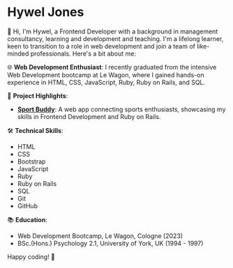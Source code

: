 <!--
**Hywel-L-Jones/Hywel-L-Jones** is a ✨ _special_ ✨ repository because its `README.md` (this file) appears on your GitHub profile.

Here are some ideas to get you started:

- 🔭 I’m currently working on ...
- 🌱 I’m currently learning ...
- 👯 I’m looking to collaborate on ...
- 🤔 I’m looking for help with ...
- 💬 Ask me about ...
- 📫 How to reach me: ...
- 😄 Pronouns: ...
- ⚡ Fun fact: ...
-->

# Hywel Jones
👋 Hi, I'm Hywel, a Frontend Developer with a background in management consultancy, learning and development and teaching. I'm a lifelong learner, keen to transition to a role in web development and join a team of like-minded professionals. Here's a bit about me:

🌐 **Web Development Enthusiast**: I recently graduated from the intensive Web Development bootcamp at Le Wagon, where I gained hands-on experience in HTML, CSS, JavaScript, Ruby, Ruby on Rails, and SQL.

🚀 **Project Highlights**:
- **[Sport Buddy](https://github.com/Hywel-L-Jones/Sport-Buddy)**: A web app connecting sports enthusiasts, showcasing my skills in Frontend Development and Ruby on Rails.

🛠️ **Technical Skills**:
- HTML
- CSS
- Bootstrap
- JavaScript
- Ruby
- Ruby on Rails
- SQL
- Git
- GitHub

📚 **Education**:
- Web Development Bootcamp, Le Wagon, Cologne (2023)
- BSc.(Hons.) Psychology 2.1, University of York, UK (1994 - 1997)
  
Happy coding! 🚀
